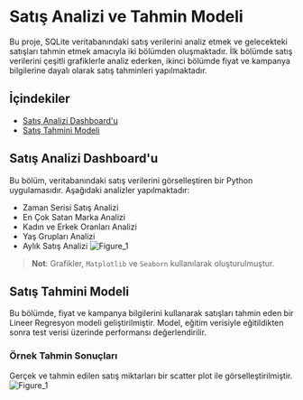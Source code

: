 # Satış Analizi ve Tahmin Modeli

Bu proje, SQLite veritabanındaki satış verilerini analiz etmek ve gelecekteki satışları tahmin etmek amacıyla iki bölümden oluşmaktadır. İlk bölümde satış verilerini çeşitli grafiklerle analiz ederken, ikinci bölümde fiyat ve kampanya bilgilerine dayalı olarak satış tahminleri yapılmaktadır.

## İçindekiler
- [Satış Analizi Dashboard'u](#satış-analizi-dashboardu)
- [Satış Tahmini Modeli](#satış-tahmini-modeli)

## Satış Analizi Dashboard'u

Bu bölüm, veritabanındaki satış verilerini görselleştiren bir Python uygulamasıdır. Aşağıdaki analizler yapılmaktadır:

- Zaman Serisi Satış Analizi
- En Çok Satan Marka Analizi
- Kadın ve Erkek Oranları Analizi
- Yaş Grupları Analizi
- Aylık Satış Analizi
![Figure_1](https://github.com/user-attachments/assets/23884817-84b2-406e-a28c-0f3f13af1ab2)
> **Not**: Grafikler, `Matplotlib` ve `Seaborn` kullanılarak oluşturulmuştur.

## Satış Tahmini Modeli

Bu bölümde, fiyat ve kampanya bilgilerini kullanarak satışları tahmin eden bir Lineer Regresyon modeli geliştirilmiştir. Model, eğitim verisiyle eğitildikten sonra test verisi üzerinde performansı değerlendirilir.

### Örnek Tahmin Sonuçları
Gerçek ve tahmin edilen satış miktarları bir scatter plot ile görselleştirilmiştir.
![Figure_1](https://github.com/user-attachments/assets/eb55230f-dcb9-4fb1-92d6-dbb5e8755953)
